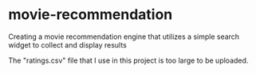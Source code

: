# movie-recommendation
Creating a movie recommendation engine that utilizes a simple search widget to collect and display results


The "ratings.csv" file that I use in this project is too large to be uploaded. 

